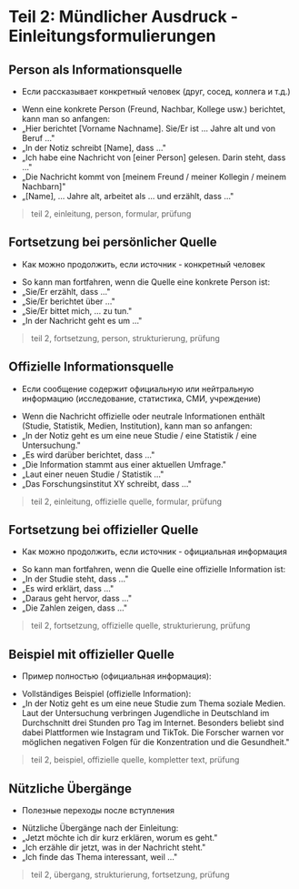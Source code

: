 # Teil 2: Mündlicher Ausdruck - Einleitungsformulierungen

## Person als Informationsquelle
- Если рассказывает конкретный человек (друг, сосед, коллега и т.д.)
* Wenn eine konkrete Person (Freund, Nachbar, Kollege usw.) berichtet, kann man so anfangen:
* „Hier berichtet [Vorname Nachname]. Sie/Er ist … Jahre alt und von Beruf …"
* „In der Notiz schreibt [Name], dass …"
* „Ich habe eine Nachricht von [einer Person] gelesen. Darin steht, dass …"
* „Die Nachricht kommt von [meinem Freund / meiner Kollegin / meinem Nachbarn]"
* „[Name], … Jahre alt, arbeitet als … und erzählt, dass …"
> teil 2, einleitung, person, formular, prüfung

## Fortsetzung bei persönlicher Quelle
- Как можно продолжить, если источник - конкретный человек
* So kann man fortfahren, wenn die Quelle eine konkrete Person ist:
* „Sie/Er erzählt, dass …"
* „Sie/Er berichtet über …"
* „Sie/Er bittet mich, … zu tun."
* „In der Nachricht geht es um …"
> teil 2, fortsetzung, person, strukturierung, prüfung


## Offizielle Informationsquelle
- Если сообщение содержит официальную или нейтральную информацию (исследование, статистика, СМИ, учреждение)
* Wenn die Nachricht offizielle oder neutrale Informationen enthält (Studie, Statistik, Medien, Institution), kann man so anfangen:
* „In der Notiz geht es um eine neue Studie / eine Statistik / eine Untersuchung."
* „Es wird darüber berichtet, dass …"
* „Die Information stammt aus einer aktuellen Umfrage."
* „Laut einer neuen Studie / Statistik …"
* „Das Forschungsinstitut XY schreibt, dass …"
> teil 2, einleitung, offizielle quelle, formular, prüfung

## Fortsetzung bei offizieller Quelle
- Как можно продолжить, если источник - официальная информация
* So kann man fortfahren, wenn die Quelle eine offizielle Information ist:
* „In der Studie steht, dass …"
* „Es wird erklärt, dass …"
* „Daraus geht hervor, dass …"
* „Die Zahlen zeigen, dass …"
> teil 2, fortsetzung, offizielle quelle, strukturierung, prüfung

## Beispiel mit offizieller Quelle
- Пример полностью (официальная информация):
* Vollständiges Beispiel (offizielle Information):
* „In der Notiz geht es um eine neue Studie zum Thema soziale Medien. Laut der Untersuchung verbringen Jugendliche in Deutschland im Durchschnitt drei Stunden pro Tag im Internet. Besonders beliebt sind dabei Plattformen wie Instagram und TikTok. Die Forscher warnen vor möglichen negativen Folgen für die Konzentration und die Gesundheit."
> teil 2, beispiel, offizielle quelle, kompletter text, prüfung

## Nützliche Übergänge
- Полезные переходы после вступления
* Nützliche Übergänge nach der Einleitung:
* „Jetzt möchte ich dir kurz erklären, worum es geht."
* „Ich erzähle dir jetzt, was in der Nachricht steht."
* „Ich finde das Thema interessant, weil …"
> teil 2, übergang, strukturierung, fortsetzung, prüfung